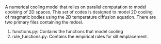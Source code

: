 A numerical cooling model that relies on parallel computation to model cooloing of 2D spaces. This set of codes is designed to model 2D cooling of magmatic bodies using the 2D temperature diffusion equation. There are two primary files containing the mdoel.

1. functions.py:
   Contains the functions that model cooling
2. rule_functions.py:
   Contains the empirical rules for sill emplacement. 
